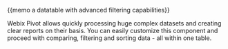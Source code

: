 
{{memo a datatable with advanced filtering capabilities}}

Webix Pivot allows quickly processing huge complex datasets and creating clear reports on their basis. You can easily customize this component and proceed with comparing, filtering and sorting data - all within one table.
